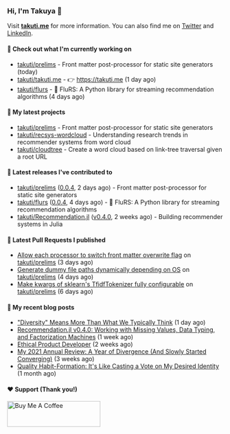 ### Hi, I'm Takuya 👋

Visit **[takuti.me](https://takuti.me/)** for more information. You can also find me on [Twitter](https://twitter.com/takuti) and [LinkedIn](https://linkedin.com/in/takuti).

#### 👷 Check out what I'm currently working on


- [takuti/prelims](https://github.com/takuti/prelims) - Front matter post-processor for static site generators (today)
- [takuti/takuti.me](https://github.com/takuti/takuti.me) - :point_right: https://takuti.me (1 day ago)
- [takuti/flurs](https://github.com/takuti/flurs) - :ocean: FluRS: A Python library for streaming recommendation algorithms (4 days ago)

#### 🌱 My latest projects


- [takuti/prelims](https://github.com/takuti/prelims) - Front matter post-processor for static site generators
- [takuti/recsys-wordcloud](https://github.com/takuti/recsys-wordcloud) - Understanding research trends in recommender systems from word cloud
- [takuti/cloudtree](https://github.com/takuti/cloudtree) - Create a word cloud based on link-tree traversal given a root URL

#### 🔭 Latest releases I've contributed to


- [takuti/prelims](https://github.com/takuti/prelims) ([0.0.4](https://github.com/takuti/prelims/releases/tag/0.0.4), 2 days ago) - Front matter post-processor for static site generators
- [takuti/flurs](https://github.com/takuti/flurs) ([0.0.4](https://github.com/takuti/flurs/releases/tag/0.0.4), 4 days ago) - :ocean: FluRS: A Python library for streaming recommendation algorithms
- [takuti/Recommendation.jl](https://github.com/takuti/Recommendation.jl) ([v0.4.0](https://github.com/takuti/Recommendation.jl/releases/tag/v0.4.0), 2 weeks ago) - Building recommender systems in Julia

#### 🔨 Latest Pull Requests I published


- [Allow each processor to switch front matter overwrite flag](https://github.com/takuti/prelims/pull/11) on [takuti/prelims](https://github.com/takuti/prelims) (3 days ago)
- [Generate dummy file paths dynamically depending on OS](https://github.com/takuti/prelims/pull/10) on [takuti/prelims](https://github.com/takuti/prelims) (4 days ago)
- [Make kwargs of sklearn&#39;s TfidfTokenizer fully configurable](https://github.com/takuti/prelims/pull/9) on [takuti/prelims](https://github.com/takuti/prelims) (6 days ago)

#### 📜 My recent blog posts

- [&#34;Diversity&#34; Means More Than What We Typically Think](https://takuti.me/note/the-power-of-diverse-thinking/) (1 day ago)
- [Recommendation.jl v0.4.0: Working with Missing Values, Data Typing, and Factorization Machines](https://takuti.me/note/recommendation-julia-v040/) (1 week ago)
- [Ethical Product Developer](https://takuti.me/note/ethical-product-developer/) (2 weeks ago)
- [My 2021 Annual Review: A Year of Divergence (And Slowly Started Converging)](https://takuti.me/note/annual-review-2021/) (3 weeks ago)
- [Quality Habit-Formation: It&#39;s Like Casting a Vote on My Desired Identity](https://takuti.me/note/atomic-habits/) (1 month ago)

#### ❤️ Support (Thank you!)

<a href="https://www.buymeacoffee.com/takuti" target="_blank"><img src="https://cdn.buymeacoffee.com/buttons/v2/default-yellow.png" alt="Buy Me A Coffee" style="height: 60px !important;width: 217px !important;" ></a>
